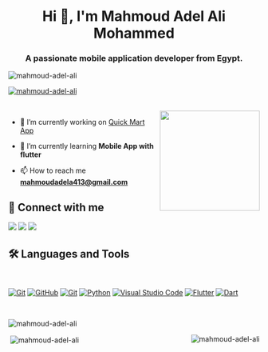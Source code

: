 <h1 align="center">Hi 👋, I'm Mahmoud Adel Ali Mohammed</h1>
<h3 align="center">A passionate mobile application developer from Egypt. </h3>

<p align="left"> <img src="https://komarev.com/ghpvc/?username=mahmoud-adel-ali&label=Profile%20views&color=0e75b6&style=flat" alt="mahmoud-adel-ali" /> </p>

<p align="left"> <a href="https://github.com/ryo-ma/github-profile-trophy"><img src="https://github-profile-trophy.vercel.app/?username=mahmoud-adel-ali" alt="mahmoud-adel-ali" /></a> </p>

<br>
<img align="right" src="https://user-images.githubusercontent.com/63050133/156676671-d5b2e362-97d4-4404-9447-dd71ddfea82f.gif" width = 200px/>



- 🔭 I’m currently working on [Quick Mart App](https://github.com/Mahmoud-Adel-Ali/Quick-Mart-E-commerce-App)

- 🌱 I’m currently learning **Mobile App with flutter**

- 📫 How to reach me **mahmoudadela413@gmail.com**


## 📩 Connect with me
<p align="left">
    <a href="mailto:mahmoudadela413@gmail.com" title="Gmail"><img src="https://img.shields.io/badge/gmail-%23F05033.svg?style=for-the-badge&logo=gmail&logoColor=white"/></a>  
<a href="https://www.facebook.com/profile.php?id=100035383894778" title="Facebook"><img src="https://img.shields.io/badge/Facebook-%231877F2.svg?style=for-the-badge&logo=Facebook&logoColor=white"/></a>
    <a href="https://www.linkedin.com/in/mahmoud-adel-ali-mohamed-707bab250/" title="LinkedIn"><img src="https://img.shields.io/badge/linkedin-%230077B5.svg?style=for-the-badge&logo=linkedin&logoColor=white"/></a>  
</p>

## 🛠 Languages and Tools
<br>
<p align="left">
<a href="https://www.w3schools.com/cpp/" title="Git"><img src="https://img.shields.io/badge/c++-%23F05034.svg?style=for-the-badge&logo=cpp&logoColor=red" alt="Git"></a>
<a href="https://github.com/" title="GitHub"><img src="https://img.shields.io/badge/github-%23121011.svg?style=for-the-badge&logo=github&logoColor=white" alt="GitHub"></a>
<a href="https://git-scm.com/" title="Git"><img src="https://img.shields.io/badge/git-%23F05033.svg?style=for-the-badge&logo=git&logoColor=white" alt="Git"></a>
<a href="https://www.python.org/" title="Python"><img src="https://img.shields.io/badge/python-3670A0?style=for-the-badge&logo=python&logoColor=ffdd54" alt="Python"></a>
<a href="https://code.visualstudio.com/" title="Visual Studio Code"><img src="https://img.shields.io/badge/Visual%20Studio%20Code-0078d7.svg?style=for-the-badge&logo=visual-studio-code&logoColor=white" alt="Visual Studio Code"></a>
<a href="https://flutter.dev" title="Flutter"><img src="https://img.shields.io/badge/flutter-%231572B6.svg?style=for-the-badge&logo=flutter&logoColor=white" alt="Flutter"></a>
<a href="https://dart.dev" title="Dart"><img src="https://img.shields.io/badge/dart-%231572B6.svg?style=for-the-badge&logo=dart&logoColor=white" alt="Dart"></a>
</p>

<br/>

<p><img align="center" src="https://github-readme-stats.vercel.app/api/top-langs?username=mahmoud-adel-ali&show_icons=true&locale=en&layout=compact" alt="mahmoud-adel-ali" /></p>

<p>&nbsp;<img align="center" src="https://github-readme-stats.vercel.app/api?username=mahmoud-adel-ali&show_icons=true&locale=en" alt="mahmoud-adel-ali" />
<img align="right" src="https://github-readme-streak-stats.herokuapp.com/?user=mahmoud-adel-ali&" alt="mahmoud-adel-ali" /></p>
